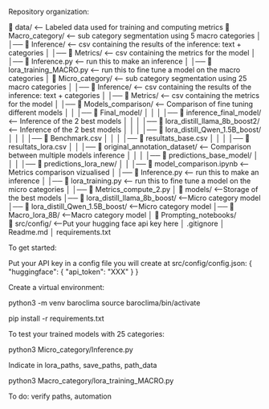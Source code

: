 Repository organization:


📂 data/                            <-- Labeled data used for training and computing metrics
📂 Macro_category/                  <-- sub category segmentation using 5 macro categories
│  │── 📂 Inference/                <-- csv containing the results of the inference: text + categories
│  │── 📂 Metrics/                  <-- csv containing the metrics for the model
│  │── 📄 Inference.py              <-- run this to make an inference
│  │── 📄 lora_training_MACRO.py    <-- run this to fine tune a model on the macro categories
│
📂 Micro_category/                  <-- sub category segmentation using 25 macro categories
│  │── 📂 Inference/                <-- csv containing the results of the inference: text + categories
│  │── 📂 Metrics/                  <-- csv containing the metrics for the model
│  │── 📂 Models_comparison/        <-- Comparison of fine tuning different models
│  │   │── 📂 Final_model/
│  │   │   │── 📂 inference_final_model/          <-- Inference of the 2 best models 
│  │   │   │── 📂 lora_distill_llama_8b_boost2/   <-- Inference of the 2 best models 
│  │   │   │── 📂 lora_distill_Qwen_1.5B_boost/
│  │   │   │── 📄 Benchmark.csv
│  │   │   │── 📄 resultats_base.csv
│  │   │   │── 📄 resultats_lora.csv
│  │   │── 📂 original_annotation_dataset/         <-- Comparison between multiple models inference
│  │   │   │── 📂 predictions_base_model/
│  │   │   │── 📂 predictions_lora_new/
│  │   │── 📄 model_comparison.ipynb               <-- Metrics comparison vizualised 
│  │── 📄 Inference.py               <-- run this to make an inference
│  │── 📄 lora_training.py           <-- run this to fine tune a model on the micro categories
│  │── 📄 Metrics_compute_2.py
│
📂 models/                             <--Storage of the best models
│── 📂 lora_distill_llama_8b_boost/    <--Micro category model 
│── 📂 lora_distill_Qwen_1.5B_boost/   <--Micro category model 
│── 📂 Macro_lora_8B/                  <--Macro category model 
│
📂 Prompting_notebooks/               
📂 src/config/                        <--Put your hugging face api key here 
│
.gitignore
│
Readme.md
│
requirements.txt





To get started: 




Put your API key in a config file you will create at src/config/config.json: 
{
    "huggingface": {
        "api_token": "XXX"
    }
}


Create a virtual environment: 

python3 -m venv baroclima
source baroclima/bin/activate

pip install -r requirements.txt






To test your trained models with 25 categories: 

python3 Micro_category/Inference.py


Indicate in lora_paths, save_paths, path_data 


python3 Macro_category/lora_training_MACRO.py


To do: verify paths, automation 